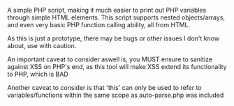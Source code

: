 A simple PHP script, making it much easier to print out PHP variables through simple HTML elements.
This script supports nested objects/arrays, and even very basic PHP function calling ability, all from HTML.

As this is just a prototype, there may be bugs or other issues I don't know about, use with caution.

An important caveat to consider aswell is, you MUST ensure to sanitize against XSS on PHP's end, as this tool will make XSS extend its functionality to PHP, which is BAD

Another caveat to consider is that 'this' can only be used to refer to variables/functions within the same scope as auto-parse.php was included
